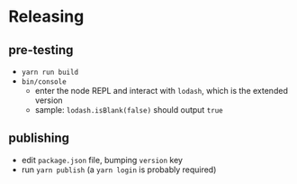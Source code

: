 # Releasing

## pre-testing
- `yarn run build`
- `bin/console`
  - enter the node REPL and interact with `lodash`, which is the extended version
  - sample: `lodash.isBlank(false)` should output `true`


## publishing
- edit `package.json` file, bumping `version` key
- run `yarn publish` (a `yarn login` is probably required)
